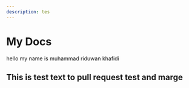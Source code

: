 ```yaml
---
description: tes
---
```


# My Docs

hello my name is muhammad riduwan khafidi

## This is test text to pull request test and marge

